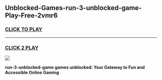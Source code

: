 
## Unblocked-Games-run-3-unblocked-game-Play-Free-2vmr6
<h3>
<a href="https://premium76.site?title=run-3-unblocked-game&ref=23A">CLICK TO PLAY</a></h3>
<hr>

<h3>
<a href="https://premium76.site?title=run-3-unblocked-game&ref=23A">CLICK 2 PLAY</a>
  
</h3>

<a href="https://premium76.site?title=run-3-unblocked-game&ref=23A"><img src="https://clearcache.store/games.png"></a>


**run-3-unblocked-game games unblocked: Your Gateway to Fun and Accessible Online Gaming**
